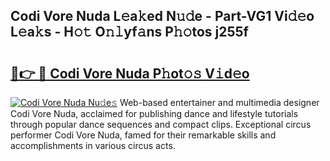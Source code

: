 ## Codi Vore Nuda L𝚎a𝚔ed N𝚞𝚍e - Part-VG1 Vi𝚍𝚎o L𝚎a𝚔s - H𝚘𝚝 O𝚗𝚕yf𝚊ns P𝚑𝚘tos j255f

# <h2><a href="http://kfafjj.oniu.top/?m=Codi+Vore+Nuda">🔗👉 🔴 Codi Vore Nuda P𝚑ot𝚘𝚜 V𝚒d𝚎o</a></h2>

[![Codi Vore Nuda Nu𝚍e𝚜](https://i.imgur.com/0qMVB7G.gif)](http://kfafjj.oniu.top/?m=Codi+Vore+Nuda)
Web-based entertainer and multimedia designer Codi Vore Nuda, acclaimed for publishing dance and lifestyle tutorials through popular dance sequences and compact clips. Exceptional circus performer Codi Vore Nuda, famed for their remarkable skills and accomplishments in various circus acts.  
